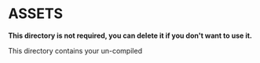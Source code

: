 # ASSETS

**This directory is not required, you can delete it if you don't want to use it.**

This directory contains your un-compiled 